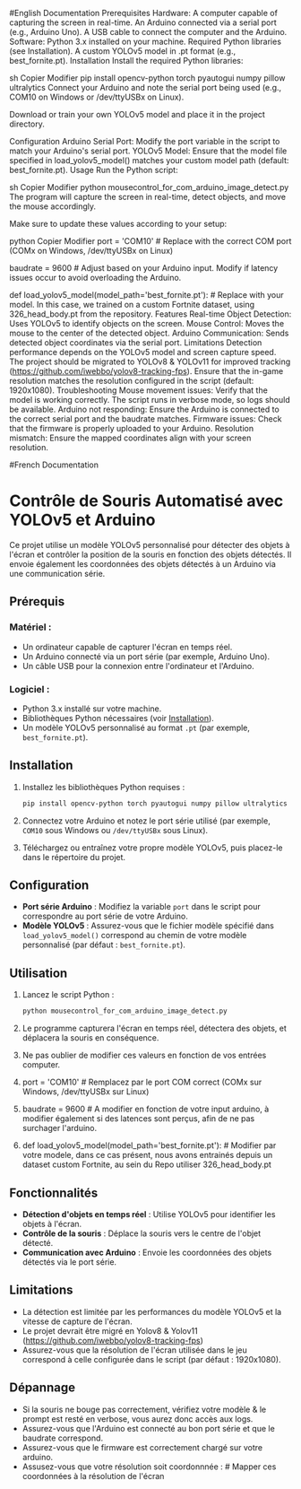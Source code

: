 #English Documentation 
Prerequisites
Hardware:
A computer capable of capturing the screen in real-time.
An Arduino connected via a serial port (e.g., Arduino Uno).
A USB cable to connect the computer and the Arduino.
Software:
Python 3.x installed on your machine.
Required Python libraries (see Installation).
A custom YOLOv5 model in .pt format (e.g., best_fornite.pt).
Installation
Install the required Python libraries:

sh
Copier
Modifier
pip install opencv-python torch pyautogui numpy pillow ultralytics
Connect your Arduino and note the serial port being used (e.g., COM10 on Windows or /dev/ttyUSBx on Linux).

Download or train your own YOLOv5 model and place it in the project directory.

Configuration
Arduino Serial Port: Modify the port variable in the script to match your Arduino's serial port.
YOLOv5 Model: Ensure that the model file specified in load_yolov5_model() matches your custom model path (default: best_fornite.pt).
Usage
Run the Python script:

sh
Copier
Modifier
python mousecontrol_for_com_arduino_image_detect.py
The program will capture the screen in real-time, detect objects, and move the mouse accordingly.

Make sure to update these values according to your setup:

python
Copier
Modifier
port = 'COM10'  # Replace with the correct COM port (COMx on Windows, /dev/ttyUSBx on Linux)

baudrate = 9600  # Adjust based on your Arduino input. Modify if latency issues occur to avoid overloading the Arduino.

def load_yolov5_model(model_path='best_fornite.pt'):  # Replace with your model. In this case, we trained on a custom Fortnite dataset, using 326_head_body.pt from the repository.
Features
Real-time Object Detection: Uses YOLOv5 to identify objects on the screen.
Mouse Control: Moves the mouse to the center of the detected object.
Arduino Communication: Sends detected object coordinates via the serial port.
Limitations
Detection performance depends on the YOLOv5 model and screen capture speed.
The project should be migrated to YOLOv8 & YOLOv11 for improved tracking (https://github.com/iwebbo/yolov8-tracking-fps).
Ensure that the in-game resolution matches the resolution configured in the script (default: 1920x1080).
Troubleshooting
Mouse movement issues: Verify that the model is working correctly. The script runs in verbose mode, so logs should be available.
Arduino not responding: Ensure the Arduino is connected to the correct serial port and the baudrate matches.
Firmware issues: Check that the firmware is properly uploaded to your Arduino.
Resolution mismatch: Ensure the mapped coordinates align with your screen resolution.


#French Documentation
# Contrôle de Souris Automatisé avec YOLOv5 et Arduino

Ce projet utilise un modèle YOLOv5 personnalisé pour détecter des objets à l'écran et contrôler la position de la souris en fonction des objets détectés. Il envoie également les coordonnées des objets détectés à un Arduino via une communication série.

## Prérequis

### Matériel :
- Un ordinateur capable de capturer l'écran en temps réel.
- Un Arduino connecté via un port série (par exemple, Arduino Uno).
- Un câble USB pour la connexion entre l'ordinateur et l'Arduino.

### Logiciel :
- Python 3.x installé sur votre machine.
- Bibliothèques Python nécessaires (voir [Installation](#installation)).
- Un modèle YOLOv5 personnalisé au format `.pt` (par exemple, `best_fornite.pt`).

## Installation

1. Installez les bibliothèques Python requises :
   ```bash
   pip install opencv-python torch pyautogui numpy pillow ultralytics
   ```

2. Connectez votre Arduino et notez le port série utilisé (par exemple, `COM10` sous Windows ou `/dev/ttyUSBx` sous Linux).

3. Téléchargez ou entraînez votre propre modèle YOLOv5, puis placez-le dans le répertoire du projet.

## Configuration

- **Port série Arduino** : Modifiez la variable `port` dans le script pour correspondre au port série de votre Arduino.
- **Modèle YOLOv5** : Assurez-vous que le fichier modèle spécifié dans `load_yolov5_model()` correspond au chemin de votre modèle personnalisé (par défaut : `best_fornite.pt`).

## Utilisation

1. Lancez le script Python :
   ```bash
   python mousecontrol_for_com_arduino_image_detect.py
   ```

2. Le programme capturera l'écran en temps réel, détectera des objets, et déplacera la souris en conséquence.

3. Ne pas oublier de modifier ces valeurs en fonction de vos entrées computer.
4. port = 'COM10'  # Remplacez par le port COM correct (COMx sur Windows, /dev/ttyUSBx sur Linux)
5. baudrate = 9600 # A modifier en fonction de votre input arduino, à modifier également si des latences sont perçus, afin de ne pas surchager l'arduino.
6. def load_yolov5_model(model_path='best_fornite.pt'): # Modifier par votre modele, dans ce cas présent, nous avons entrainés depuis un dataset custom Fortnite, au sein du Repo utiliser 326_head_body.pt

## Fonctionnalités

- **Détection d'objets en temps réel** : Utilise YOLOv5 pour identifier les objets à l'écran.
- **Contrôle de la souris** : Déplace la souris vers le centre de l'objet détecté.
- **Communication avec Arduino** : Envoie les coordonnées des objets détectés via le port série.

## Limitations

- La détection est limitée par les performances du modèle YOLOv5 et la vitesse de capture de l'écran.
- Le projet devrait être migré en Yolov8 & Yolov11 (https://github.com/iwebbo/yolov8-tracking-fps)
- Assurez-vous que la résolution de l'écran utilisée dans le jeu correspond à celle configurée dans le script (par défaut : 1920x1080).

## Dépannage

- Si la souris ne bouge pas correctement, vérifiez votre modèle & le prompt est resté en verbose, vous aurez donc accès aux logs.
- Assurez-vous que l'Arduino est connecté au bon port série et que le baudrate correspond.
- Assurez-vous que le firmware est correctement chargé sur votre arduino.
- Assusez-vous que votre résolution soit coordonnnée : # Mapper ces coordonnées à la résolution de l'écran
